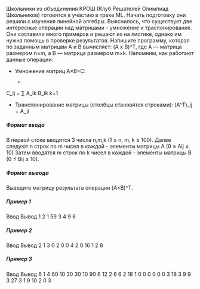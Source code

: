 Школьники из объединения КРОШ (Клуб Решателей Олимпиад Школьников) готовятся к участию в треке ML. Начать подготовку они решили с изучения линейной алгебры. Выяснилось, что существует две интересные операции над матрицами - умножение и траспонирование. Они составили много примеров и решают их на листике, однако им нужна помощь в проверке результатов. Напишите программу, которая по заданным матрицам 
A и B вычисляет:
(A x B)^T,
где A — матрица размером n×m, а B — матрица размером m×k.
Напомним, как работают данные операции:

- Умножение матриц A×B=C:

       n
C_ij = ∑ A_ik B_ik
       k=1
​
- Транспонирование матрицы (столбцы становятся строками):
(A^T)_ij = A_ji

##### Формат ввода
В первой стоке вводятся 3 числа n,m,k (1 ≤ n, m, k ≤ 100).​
Далее следуют n строк по m чисел в каждой - элементы матрицы A (0 ≤ Aij ≤ 10)
Затем вводятся m строк по k чисел в каждой - элементы матрицы B (0 ≤ Bij ≤ 10).

##### Формат вывода
Выведите матрицу результата операции (A×B)^T.

##### Пример 1
Ввод        Вывод
1 2 1       59 
3 4 
9 
8 

##### Пример 2
Ввод        Вывод
2 1 3       0 2 
0           0 4 
2           0 16 
1 2 8 

##### Пример 3
Ввод        Вывод
6 1 4       60 10 30 30 10 90 
6           12 2 6 6 2 18 
1           0 0 0 0 0 0 
3           18 3 9 9 3 27 
3 
1 
9 
10 2 0 3 
